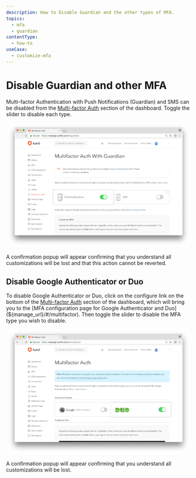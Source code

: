 ```yaml
---
description: How to Disable Guardian and the other types of MFA.
topics:
  - mfa
  - guardian
contentType:
  - how-to
useCase:
  - customize-mfa
---
```

# Disable Guardian and other MFA

Multi-factor Authentication with Push Notifications (Guardian) and SMS can be disabled from the [Multi-factor Auth](${manage_url}/#/guardian) section of the dashboard. Toggle the slider to disable each type.

![Toggle Guardian](/media/articles/mfa/disable-guardian.png)

A confirmation popup will appear confirming that you understand all customizations will be lost and that this action cannot be reverted.

## Disable Google Authenticator or Duo

To disable Google Authenticator or Duo, click on the configure link on the bottom of the [Multi-factor Auth](${manage_url}/#/guardian) section of the dashboard, which will bring you to the [MFA configuration page for Google Authenticator and Duo](${manage_url}/#/multifactor). Then toggle the slider to disable the MFA type you wish to disable.

![Toggle Other](/media/articles/mfa/disable-google-auth-duo.png)

A confirmation popup will appear confirming that you understand all customizations will be lost.
